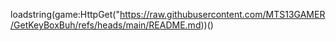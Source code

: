 loadstring(game:HttpGet("https://raw.githubusercontent.com/MTS13GAMER/GetKeyBoxBuh/refs/heads/main/README.md))()
